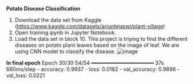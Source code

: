 **Potato Disease Classification**
1) Download the data set from Kaggle (https://www.kaggle.com/datasets/arjuntejaswi/plant-village)
2) Open training.ipynb in Jupyter Notebook.
3) Load the data set in block 10.
This project is triying to find the different diseases on potato plant leaves based on the image of leaf. We are using CNN model to classify the disease.
![image](https://github.com/Milkyy-way/Data-Science-Project/assets/97390971/2f5db5ad-1496-4a25-9494-d925bed82a19)

**In final epoch**
Epoch 30/30
54/54 ━━━━━━━━━━━━━━━━━━━━ 37s 680ms/step - accuracy: 0.9937 - loss: 0.0182 - val_accuracy: 0.9896 - val_loss: 0.0221

